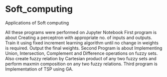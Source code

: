 # Soft_computing
Applications of Soft computing

All these programs were performed on Jupyter Notebook
First program is about Creating a perceptron with appropriate no. of inputs and outputs. Train it using fixed increment learning algorithm until no change in weights is required. Output the final weights. 
Second Program is about Implementing Union, Intersection, Complement and Difference operations on fuzzy sets. Also create fuzzy relation by Cartesian product of any two fuzzy sets and perform maxmin composition on any two fuzzy relations. 
Third program is Implementation of TSP using GA.
